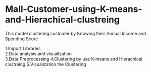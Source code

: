 # Mall-Customer-using-K-means-and-Hierachical-clustreing
This model clustering customer by Knowing their Annual Income and Spending Score

1.Import Libraries                                                                                                                                                       
2.Data analysis and visualization                                                                               
3.Data Preprocessing
4.Clustering by use K-means and Hierachical clustreing
5.Visualization the Clustering
